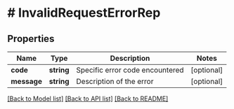 # # InvalidRequestErrorRep

## Properties

Name | Type | Description | Notes
------------ | ------------- | ------------- | -------------
**code** | **string** | Specific error code encountered | [optional]
**message** | **string** | Description of the error | [optional]

[[Back to Model list]](../../README.md#models) [[Back to API list]](../../README.md#endpoints) [[Back to README]](../../README.md)
